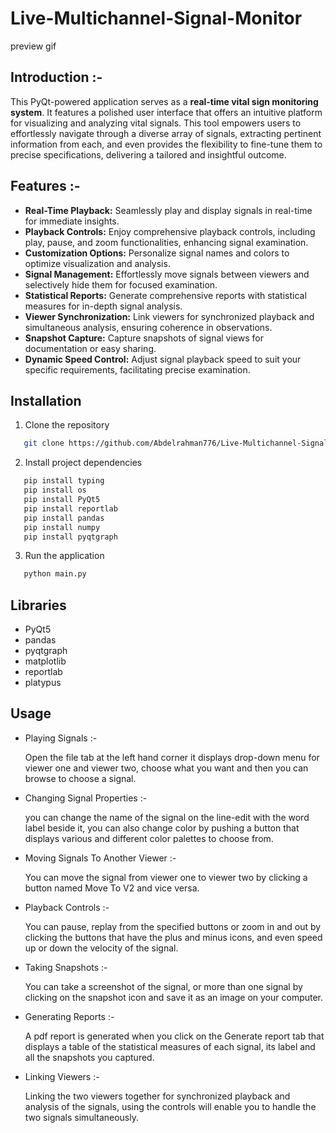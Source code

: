 # Live-Multichannel-Signal-Monitor

preview gif

## **Introduction** :-

This PyQt-powered application serves as a **real-time vital sign monitoring system**. It features a polished user interface that offers an intuitive platform for visualizing and analyzing vital signals. This tool empowers users to effortlessly navigate through a diverse array of signals, extracting pertinent information from each, and even provides the flexibility to fine-tune them to precise specifications, delivering a tailored and insightful outcome.

## Features :-

- **Real-Time Playback:** Seamlessly play and display signals in real-time for immediate insights.
- **Playback Controls:** Enjoy comprehensive playback controls, including play, pause, and zoom functionalities, enhancing signal examination.
- **Customization Options:** Personalize signal names and colors to optimize visualization and analysis.
- **Signal Management:** Effortlessly move signals between viewers and selectively hide them for focused examination.
- **Statistical Reports:** Generate comprehensive reports with statistical measures for in-depth signal analysis.
- **Viewer Synchronization:** Link viewers for synchronized playback and simultaneous analysis, ensuring coherence in observations.
- **Snapshot Capture:** Capture snapshots of signal views for documentation or easy sharing.
- **Dynamic Speed Control:** Adjust signal playback speed to suit your specific requirements, facilitating precise examination.

## Installation

1. Clone the repository

```sh
   git clone https://github.com/Abdelrahman776/Live-Multichannel-Signal-Monitor#live-multichannel-signal-monitor
```

2. Install project dependencies

```sh
   pip install typing
   pip install os
   pip install PyQt5
   pip install reportlab
   pip install pandas
   pip install numpy
   pip install pyqtgraph
```

3. Run the application

```sh
   python main.py
```

## Libraries

- PyQt5
- pandas
- pyqtgraph
- matplotlib
- reportlab
- platypus

## Usage

- Playing Signals :-

  Open the file tab at the left hand corner it displays drop-down menu for viewer one and viewer two, choose what you want and then you can browse to choose a signal.

- Changing Signal Properties :-

  you can change the name of the signal on the line-edit with the word label beside it, you can also change color by pushing a button that displays various and
  different color palettes to choose from.

- Moving Signals To Another Viewer :-

  You can move the signal from viewer one to viewer two by clicking a button named Move To V2 and vice versa.

- Playback Controls :-

  You can pause, replay from the specified buttons or zoom in and out by clicking the buttons that have the plus and minus icons, and even speed up or down the velocity of the signal.

- Taking Snapshots :-

  You can take a screenshot of the signal, or more than one signal by clicking on the snapshot icon and save it as an image on your computer.

- Generating Reports :-

  A pdf report is generated when you click on the Generate report tab that displays a table of the statistical measures of each signal, its label and all the snapshots you captured.

- Linking Viewers :-

  Linking the two viewers together for synchronized playback and analysis of the signals, using the controls will enable you to handle the two signals simultaneously.
